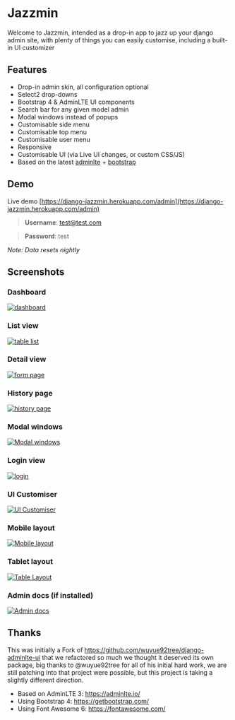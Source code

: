 # Jazzmin

Welcome to Jazzmin, intended as a drop-in app to jazz up your django admin site, with plenty of things you can easily
customise, including a built-in UI customizer

## Features

- Drop-in admin skin, all configuration optional
- Select2 drop-downs
- Bootstrap 4 & AdminLTE UI components
- Search bar for any given model admin
- Modal windows instead of popups
- Customisable side menu
- Customisable top menu
- Customisable user menu
- Responsive
- Customisable UI (via Live UI changes, or custom CSS/JS)
- Based on the latest [adminlte](https://adminlte.io/) + [bootstrap](https://getbootstrap.com/)

## Demo

Live demo [https://django-jazzmin.herokuapp.com/admin](https://django-jazzmin.herokuapp.com/admin)

> **Username**: test@test.com

> **Password**: test

*Note: Data resets nightly*

## Screenshots

### Dashboard

[![dashboard](./img/dashboard.png)](./img/dashboard.png)

### List view

[![table list](./img/list_view.png)](./img/list_view.png)

### Detail view

[![form page](./img/detail_view.png)](./img/detail_view.png)

### History page

[![history page](./img/history_page.png)](./img/history_page.png)

### Modal windows

[![Modal windows](./img/related_modal_bootstrap.png)](./img/related_modal_bootstrap.png)

### Login view

[![login](./img/login.png)](./img/login.png)

### UI Customiser

[![UI Customiser](./img/ui_customiser.png)](./img/ui_customiser.png)

### Mobile layout

[![Mobile layout](./img/dashboard_mobile.png)](./img/dashboard_mobile.png)

### Tablet layout

[![Table Layout](./img/dashboard_tablet.png)](./img/dashboard_tablet.png)

### Admin docs (if installed)

[![Admin docs](./img/admin_docs.png)](./img/admin_docs.png)

## Thanks

This was initially a Fork of <https://github.com/wuyue92tree/django-adminlte-ui> that we refactored so much we thought it
deserved its own package, big thanks to @wuyue92tree for all of his initial hard work, we are still patching into that
project were possible, but this project is taking a slightly different direction.

- Based on AdminLTE 3: <https://adminlte.io/>
- Using Bootstrap 4: <https://getbootstrap.com/>
- Using Font Awesome 6: <https://fontawesome.com/>

